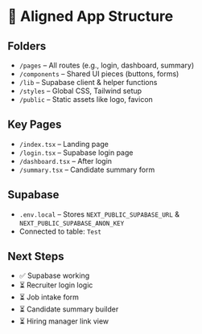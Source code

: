 # 🧠 Aligned App Structure

## Folders
- `/pages` – All routes (e.g., login, dashboard, summary)
- `/components` – Shared UI pieces (buttons, forms)
- `/lib` – Supabase client & helper functions
- `/styles` – Global CSS, Tailwind setup
- `/public` – Static assets like logo, favicon

## Key Pages
- `/index.tsx` – Landing page
- `/login.tsx` – Supabase login page
- `/dashboard.tsx` – After login
- `/summary.tsx` – Candidate summary form

## Supabase
- `.env.local` – Stores `NEXT_PUBLIC_SUPABASE_URL` & `NEXT_PUBLIC_SUPABASE_ANON_KEY`
- Connected to table: `Test`

## Next Steps
- ✅ Supabase working
- ⏳ Recruiter login logic
- ⏳ Job intake form
- ⏳ Candidate summary builder
- ⏳ Hiring manager link view
